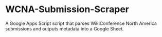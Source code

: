 # WCNA-Submission-Scraper
A Google Apps Script script that parses WikiConference North America submissions and outputs metadata into a Google Sheet.
